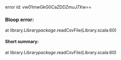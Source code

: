 error id: vw01mwGkG0CaZDDZmuJ7Xw==
### Bloop error:

at library.Library$package$.readCsvFile(Library.scala:60)
#### Short summary: 

at library.Library$package$.readCsvFile(Library.scala:60)